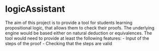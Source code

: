 # logicAssistant
The aim of this project is to provide a tool for students learning propositional logic, that allows them to check their proofs. The underlying engine would be based either on natural deduction or equivalences.  The tool would need to provide at least the following features:  - Input of the steps of the proof  - Checking that the steps are valid
